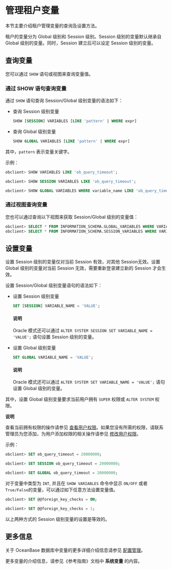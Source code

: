 # 管理租户变量

本节主要介绍租户管理变量的查询及设置方法。

租户的变量分为 Global 级别和 Session 级别。Session 级别的变量默认继承自 Global 级别的变量。同时，Session 建立后可以设定 Session 级别的变量。

## 查询变量

您可以通过 `SHOW` 语句或视图来查询变量值。

### 通过 SHOW 语句查询变量

通过 `SHOW` 语句查询 Session/Global 级别变量的语法如下：

* 查询 Session 级别变量

  ```sql
  SHOW [SESSION] VARIABLES [LIKE 'pattern' | WHERE expr]
  ```

* 查询 Global 级别变量

  ```sql
  SHOW GLOBAL VARIABLES [LIKE 'pattern' | WHERE expr]
  ```

其中，`pattern` 表示变量关键字。

示例：

```sql
obclient> SHOW VARIABLES LIKE 'ob_query_timeout';

obclient> SHOW SESSION VARIABLES LIKE 'ob_query_timeout';

obclient> SHOW GLOBAL VARIABLES WHERE variable_name LIKE 'ob_query_timeout';
```

### 通过视图查询变量

您也可以通过查询以下视图来获取 Session/Global 级别的变量值：

```sql
obclient> SELECT * FROM INFORMATION_SCHEMA.GLOBAL_VARIABLES WHERE VARIABLE_NAME = 'ob_query_timeout';
obclient> SELECT * FROM INFORMATION_SCHEMA.SESSION_VARIABLES WHERE VARIABLE_NAME = 'ob_query_timeout';
```

## 设置变量

设置 Session 级别的变量仅对当前 Session 有效，对其他 Session无效。设置 Global 级别的变量对当前 Session 无效，需要重新登录建立新的 Session 才会生效。

设置 Session/Global 级别变量语句的语法如下：

* 设置 Session 级别变量

  ```sql
  SET [SESSION] VARIABLE_NAME = 'VALUE';
  ```

  <main id="notice" type='explain'>
    <h4>说明</h4>
    <p>Oracle 模式还可以通过 <code>ALTER SYSTEM SESSION SET VARIABLE_NAME = 'VALUE';</code> 语句设置 Session 级别的变量。</p>
  </main>

* 设置 Global 级别变量

  ```sql
  SET GLOBAL VARIABLE_NAME = 'VALUE';
  ```

  <main id="notice" type='explain'>
  <h4>说明</h4>
  <p>Oracle 模式还可以通过 <code>ALTER SYSTEM SET VARIABLE_NAME = 'VALUE';</code> 语句设置 Global 级别的变量。</P>
  </main>

其中，设置 Global 级别变量要求当前用户拥有 `SUPER` 权限或 `ALTER SYSTEM` 权限。

**说明**

查看当前拥有权限的操作请参见 [查看用户权限](500.manage-users-and-privileges/500.view-user-privileges.md)。如果您没有所需的权限，请联系管理员为您添加，为用户添加权限的相关操作请参见 [修改用户权限](500.manage-users-and-privileges/600.modify-user-privileges.md)。

示例：

```sql
obclient> SET ob_query_timeout = 20000000;

obclient> SET SESSION ob_query_timeout = 20000000;

obclient> SET GLOBAL ob_query_timeout = 20000000;
```

对于变量中类型为 `INT`, 并且在 `SHOW VARIABLES` 命令中显示 `ON/OFF` 或者 `True/False`的变量，可以通过如下任意方法设置变量值。

```sql
obclient> SET @@foreign_key_checks = ON;

obclient> SET @@foreign_key_checks = 1;
```

以上两种方式的 Session 级别变量的设置是等效的。

## 更多信息

关于 OceanBase 数据库中变量的更多详细介绍信息请参见 [配置管理](../200.configuration-management/100.introduction-to-configuration-management.md)。

更多变量的介绍信息，请参见《参考指南》文档中 **系统变量** 的内容。
